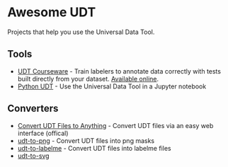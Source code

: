 # Awesome UDT

Projects that help you use the Universal Data Tool.

## Tools

* [UDT Courseware](https://github.com/UniversalDataTool/courseware) - Train labelers to annotate data correctly with tests built directly from your dataset. [Available online](https://universaldatatool.com/courses).
* [Python UDT](https://github.com/UniversalDataTool/python-universaldatatool) - Use the Universal Data Tool in a Jupyter notebook

## Converters

* [Convert UDT Files to Anything](https://universaldatatool.com/convert) - Convert UDT files via an easy web interface (offical)
* [udt-to-png](https://github.com/UniversalDataTool/udt-to-png) - Convert UDT files into png masks
* [udt-to-labelme](https://github.com/UniversalDataTool/udt-to-labelme) - Convert UDT files into labelme files
* [udt-to-svg](https://github.com/UniversalDataTool/udt-to-svg)
